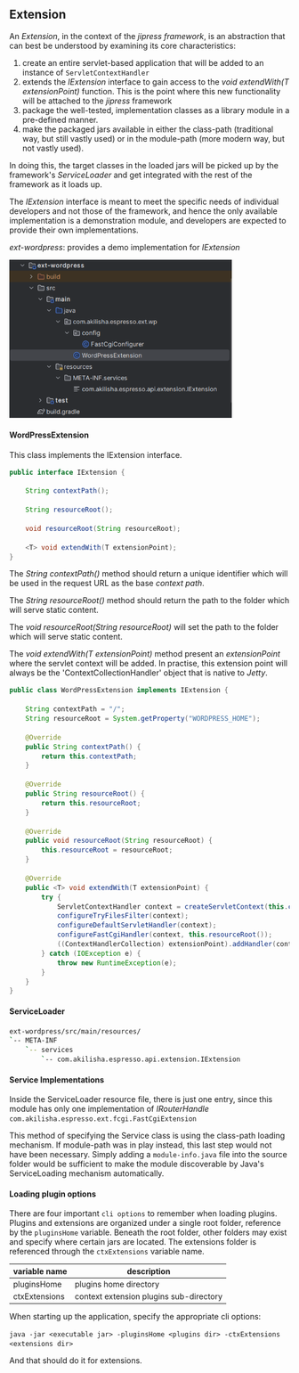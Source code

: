 ## Extension

An _Extension_, in the context of the _jipress framework_, is an abstraction that can best be understood by examining
its core characteristics:

1. create an entire servlet-based application that will be added to an instance of ```ServletContextHandler```
2. extends the _IExtension_ interface to gain access to the _<T> void extendWith(T extensionPoint)_ function. This is
   the point where this new functionality will be attached to the _jipress_ framework
3. package the well-tested, implementation classes as a library module in a pre-defined manner.
4. make the packaged jars available in either the class-path (traditional way, but still vastly used) or in the
   module-path (more modern way, but not vastly used).

In doing this, the target classes in the loaded jars will be picked up by the framework's _ServiceLoader_ and get
integrated with the rest of the framework as it loads up.

The _IExtension_ interface is meant to meet the specific needs of individual developers and not those of the
framework, and hence the only available implementation is a demonstration module, and developers are expected to provide
their own implementations.

_ext-wordpress_: provides a demo implementation for _IExtension_

<img src="../_media/ext-wordpress.png" alt="wordpress module" width="400"/>

#### WordPressExtension

This class implements the IExtension interface.

```java
public interface IExtension {

    String contextPath();

    String resourceRoot();

    void resourceRoot(String resourceRoot);

    <T> void extendWith(T extensionPoint);
}
```

The _String contextPath()_ method should return a unique identifier which will be used in the request URL as the base
_context path_.

The _String resourceRoot()_ method should return the path to the folder which will serve static content.

The _void resourceRoot(String resourceRoot)_ will set the path to the folder which will serve static content.

The _<T> void extendWith(T extensionPoint)_ method present an _extensionPoint_ where the servlet context will be added.
In practise, this extension point will always be the 'ContextCollectionHandler' object that is native to _Jetty_.

```java
public class WordPressExtension implements IExtension {

    String contextPath = "/";
    String resourceRoot = System.getProperty("WORDPRESS_HOME");

    @Override
    public String contextPath() {
        return this.contextPath;
    }

    @Override
    public String resourceRoot() {
        return this.resourceRoot;
    }

    @Override
    public void resourceRoot(String resourceRoot) {
        this.resourceRoot = resourceRoot;
    }

    @Override
    public <T> void extendWith(T extensionPoint) {
        try {
            ServletContextHandler context = createServletContext(this.contextPath(), this.resourceRoot());
            configureTryFilesFilter(context);
            configureDefaultServletHandler(context);
            configureFastCgiHandler(context, this.resourceRoot());
            ((ContextHandlerCollection) extensionPoint).addHandler(context);
        } catch (IOException e) {
            throw new RuntimeException(e);
        }
    }
}
```

#### ServiceLoader

```bash
ext-wordpress/src/main/resources/
`-- META-INF
    `-- services
        `-- com.akilisha.espresso.api.extension.IExtension

```

#### Service Implementations

Inside the ServiceLoader resource file, there is just one entry, since this module has only one implementation of
_IRouterHandle_ ```com.akilisha.espresso.ext.fcgi.FastCgiExtension```

This method of specifying the Service class is using the class-path loading mechanism. If module-path was in play
instead, this last step would not have been necessary. Simply adding a ```module-info.java``` file into the source
folder would be sufficient to make the module discoverable by Java's ServiceLoading mechanism automatically.

#### Loading plugin options

There are four important ```cli options``` to remember when loading plugins. Plugins and extensions are organized under
a single root folder, reference by the ```pluginsHome``` variable. Beneath the root folder, other folders may exist
and specify where certain jars are located. The extensions folder is referenced through the ```ctxExtensions```
variable name.

| variable name | description                             |
|---------------|-----------------------------------------| 
| pluginsHome   | plugins home directory                  |
| ctxExtensions | context extension plugins sub-directory |

When starting up the application, specify the appropriate cli options:

```java -jar <executable jar> -pluginsHome <plugins dir> -ctxExtensions <extensions dir>```

And that should do it for extensions.
